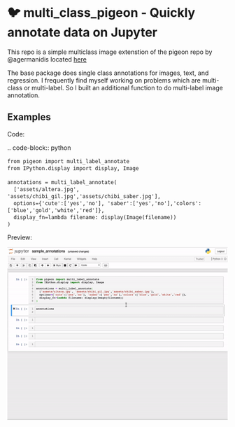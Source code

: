 🐦 multi_class_pigeon - Quickly annotate data on Jupyter
========================

This repo is a simple multiclass image extenstion of the pigeon repo by
@agermanidis located [here](https://github.com/agermanidis/pigeon)

The base package does single class annotations for images, text, and regression. 
I frequently find myself working on problems which are multi-class or multi-label.
So I built an additional function to do multi-label image annotation.


Examples
-----

Code: 

.. code-block:: python

    from pigeon import multi_label_annotate
    from IPython.display import display, Image

    annotations = multi_label_annotate(
      ['assets/altera.jpg', 'assets/chibi_gil.jpg','assets/chibi_saber.jpg'],
      options={'cute':['yes','no'], 'saber':['yes','no'],'colors':['blue','gold','white','red']},
      display_fn=lambda filename: display(Image(filename))
    )

Preview:

![alt text](/assets/sample_usage3.gif)

